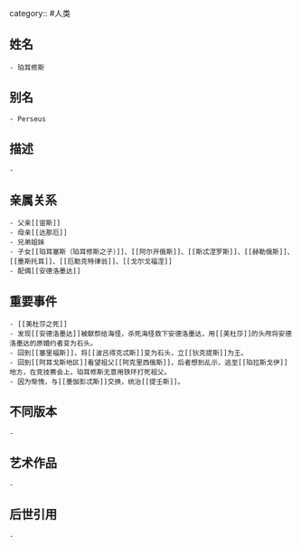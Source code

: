 category:: #人类
## 姓名
	- 珀耳修斯
## 别名
	- Perseus
## 描述
	-
## 亲属关系
	- 父亲[[宙斯]]
	- 母亲[[达那厄]]
	- 兄弟姐妹
	- 子女[[珀耳塞斯（珀耳修斯之子）]]、[[阿尔开俄斯]]、[[斯忒涅罗斯]]、[[赫勒俄斯]]、[[墨斯托耳]]、[[厄勒克特律翁]]、[[戈尔戈福涅]]
	- 配偶[[安德洛墨达]]
## 重要事件
	- [[美杜莎之死]]
	- 发现[[安德洛墨达]]被献祭给海怪，杀死海怪救下安德洛墨达，用[[美杜莎]]的头颅将安德洛墨达的原婚约者变为石头。
	- 回到[[塞里福斯]]，将[[波吕得克忒斯]]变为石头，立[[狄克提斯]]为王。
	- 回到[[阿耳戈斯地区]]看望祖父[[阿克里西俄斯]]，后者想到乩示，逃至[[珀拉斯戈伊]]地方，在竞技赛会上，珀耳修斯无意用铁环打死祖父。
	- 因为惭愧，与[[墨伽彭忒斯]]交换，统治[[提壬斯]]。
## 不同版本
	-
## 艺术作品
	-
## 后世引用
	-
